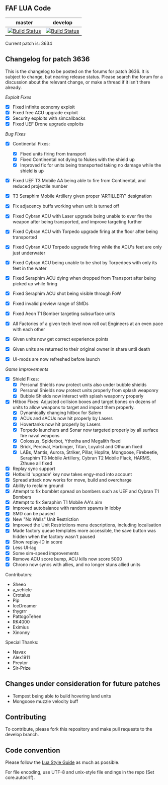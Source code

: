 FAF LUA Code
------------
master|develop
 ------------ | -------------
[![Build Status](https://travis-ci.org/FAForever/fa.svg?branch=master)](https://travis-ci.org/FAForever/fa) | [![Build Status](https://travis-ci.org/FAForever/fa.svg?branch=develop)](https://travis-ci.org/FAForever/fa)

Current patch is: 3634

Changelog for patch 3636
------------------------
This is the changelog to be posted on the forums for patch 3636. It is subject 
to change, but nearing release status. Please search the forum for a discussion
about the relevant change, or make a thread if it isn't there already.


*Exploit Fixes*
- [X] Fixed infinite economy exploit
- [X] Fixed free ACU upgrade exploit
- [X] Security exploits with simcallbacks
- [X] Fixed UEF Drone upgrade exploits

*Bug Fixes*
- [X] Continental Fixes:
    - [X] Fixed units firing from transport
    - [X] Fixed Continental not dying to Nukes with the shield up
    - [X] Improved fix for units being transported taking no damage while the shield is up
- [X] Fixed UEF T3 Mobile AA being able to fire from Continental, and reduced projectile number
- [X] T3 Seraphim Mobile Artillery given proper 'ARTILLERY' designation
- [X] Fix adjacency buffs working when unit is turned off
- [X] Fixed Cybran ACU with Laser upgrade being unable to ever fire the weapon after being transported, and improve targeting further
- [X] Fixed Cybran ACU with Torpedo upgrade firing at the floor after being transported
- [X] Fixed Cybran ACU Torpedo upgrade firing while the ACU's feet are only just underwater
- [X] Fixed Cybran ACU being unable to be shot by Torpedoes with only its feet in the water
- [X] Fixed Seraphim ACU dying when dropped from Transport after being picked up while firing
- [X] Fixed Seraphim ACU shot being visible through FoW
- [X] Fixed invalid preview range of SMDs
- [X] Fixed Aeon T1 Bomber targeting subsurface units
- [X] All Factories of a given tech level now roll out Engineers at an even pace with each other
- [X] Given units now get correct experience points 
- [X] Given units are returned to their original owner in share until death 
- [X] UI-mods are now refreshed before launch


*Game Improvements*
- [X] Shield Fixes:
    - [X] Personal Shields now protect units also under bubble shields
    - [X] Personal Shields now protect units properly from splash weaponry
    - [X] Bubble Shields now interact with splash weaponry properly
- [X] Hitbox Fixes: Adjusted collision boxes and target bones on dozens of units to allow weapons to target and impact them properly.
    - [X] Dynamically changing hitbox for Salem
    - [X] ACUs and sACUs now hit properly by Lasers
    - [X] Hovertanks now hit properly by Lasers
    - [X] Torpedo launchers and Sonar now targeted properly by all surface fire naval weapons
    - [X] Colossus, Spiderbot, Ythotha and Megalith fixed
    - [X] Brick, Percival, Harbinger, Titan, Loyalist and Othuum fixed
    - [X] LABs, Mantis, Aurora, Striker, Pillar, Hoplite, Mongoose, Firebeetle, Seraphim T3 Mobile Artillery, Cybran T2 Mobile Flack, HARMS, Zthuee all fixed
- [X] Replay sync support
- [X] Hotbuild 'upgrade' key now takes engy-mod into account
- [X] Spread attack now works for move, build and overcharge
- [X] Ability to reclaim ground
- [X] Attempt to fix bomblet spread on bombers such as UEF and Cybran T1 Bombers
- [X] Attempt to fix Seraphim T1 Mobile AA's aim
- [X] Improved autobalance with random spawns in lobby
- [X] SMD can be paused
- [X] New "No Walls" Unit Restriction
- [X] Improved the Unit Restrictions menu descriptions, including localisation
- [X] Made factory queue templates more accessible, the save button was hidden when the factory wasn't paused
- [X] Show replay-ID in score 
- [X] Less UI-lag
- [X] Some sim-speed improvements 
- [X] Remove ACU score bump, ACU kills now score 5000
- [X] Chrono now syncs with allies, and no longer stuns allied units

Contributors:
 - Sheeo
 - a_vehicle
 - Crotalus
 - Pip
 - IceDreamer
 - thygrrr
 - PattogoTehen
 - RK4000
 - Eximius
 - Xinonny
 
Special Thanks:
 - Navax
 - Alex1911
 - Preytor
 - Sir-Prize
 
Changes under consideration for future patches
----------------------------------------------

- Tempest being able to build hovering land units
- Mongoose muzzle velocity buff 

Contributing
------------

To contribute, please fork this repository and make pull requests to the
develop branch.

Code convention
---------------

Please follow the [Lua Style Guide](http://lua-users.org/wiki/LuaStyleGuide) as
much as possible.

For file encoding, use UTF-8 and unix-style file endings in the repo (Set
core.autocrlf).
